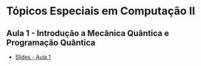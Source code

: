 # Tópicos Especiais em Computação II
## Aula 1 - Introdução a Mecânica Quântica e Programação Quântica
- [Slides - Aula 1](https://raw.githack.com/geysonmaquine/Topicos-Especiais-em-computa--o/main/Aula%201%20-%20Introdu%C3%A7%C3%A3o%20e%20Ferramentas%20da%20Mec%C3%A2nica%20Qu%C3%A2ntica/Aula_1_introducao_ferramentas_mecanica_quantica.html#/title-slide)
